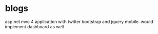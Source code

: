 blogs
=====

asp.net mvc 4 application with twitter bootstrap and jquery mobile. would implement dashboard as well
